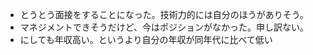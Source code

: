 - とうとう面接をすることになった。技術力的には自分のほうがありそう。
- マネジメントできそうだけど、今はポジションがなかった。申し訳ない。
- にしても年収高い。というより自分の年収が同年代に比べて低い
